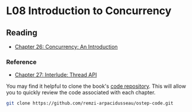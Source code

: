 # L08 Introduction to Concurrency

## Reading

- [Chapter 26: Concurrency: An Introduction](https://pages.cs.wisc.edu/~remzi/OSTEP/threads-intro.pdf)

### Reference

- [Chapter 27: Interlude: Thread API](https://pages.cs.wisc.edu/~remzi/OSTEP/threads-api.pdf)

You may find it helpful to clone the book's [code repository](https://github.com/remzi-arpacidusseau/ostep-code). This will allow you to quickly review the code associated with each chapter.
```bash
git clone https://github.com/remzi-arpacidusseau/ostep-code.git
```
